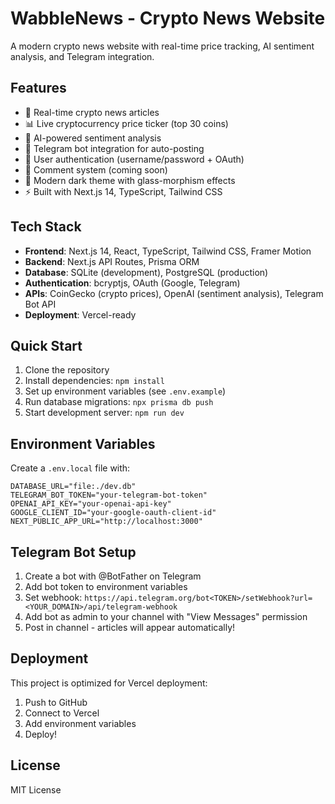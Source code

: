 # WabbleNews - Crypto News Website

A modern crypto news website with real-time price tracking, AI sentiment analysis, and Telegram integration.

## Features

- 📰 Real-time crypto news articles
- 📊 Live cryptocurrency price ticker (top 30 coins)
- 🤖 AI-powered sentiment analysis
- 📱 Telegram bot integration for auto-posting
- 🔐 User authentication (username/password + OAuth)
- 💬 Comment system (coming soon)
- 🎨 Modern dark theme with glass-morphism effects
- ⚡ Built with Next.js 14, TypeScript, Tailwind CSS

## Tech Stack

- **Frontend**: Next.js 14, React, TypeScript, Tailwind CSS, Framer Motion
- **Backend**: Next.js API Routes, Prisma ORM
- **Database**: SQLite (development), PostgreSQL (production)
- **Authentication**: bcryptjs, OAuth (Google, Telegram)
- **APIs**: CoinGecko (crypto prices), OpenAI (sentiment analysis), Telegram Bot API
- **Deployment**: Vercel-ready

## Quick Start

1. Clone the repository
2. Install dependencies: `npm install`
3. Set up environment variables (see `.env.example`)
4. Run database migrations: `npx prisma db push`
5. Start development server: `npm run dev`

## Environment Variables

Create a `.env.local` file with:

```env
DATABASE_URL="file:./dev.db"
TELEGRAM_BOT_TOKEN="your-telegram-bot-token"
OPENAI_API_KEY="your-openai-api-key"
GOOGLE_CLIENT_ID="your-google-oauth-client-id"
NEXT_PUBLIC_APP_URL="http://localhost:3000"
```

## Telegram Bot Setup

1. Create a bot with @BotFather on Telegram
2. Add bot token to environment variables
3. Set webhook: `https://api.telegram.org/bot<TOKEN>/setWebhook?url=<YOUR_DOMAIN>/api/telegram-webhook`
4. Add bot as admin to your channel with "View Messages" permission
5. Post in channel - articles will appear automatically!

## Deployment

This project is optimized for Vercel deployment:

1. Push to GitHub
2. Connect to Vercel
3. Add environment variables
4. Deploy!

## License

MIT License
